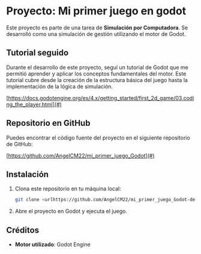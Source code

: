 # Proyecto: Mi primer juego en godot
Este proyecto es parte de una tarea de **Simulación por Computadora**. Se desarrolló como una simulación de gestión utilizando el motor de Godot. 

## Tutorial seguido

Durante el desarrollo de este proyecto, seguí un tutorial de Godot que me permitió aprender y aplicar los conceptos fundamentales del motor. Este tutorial cubre desde la creación de la estructura básica del juego hasta la implementación de la lógica de simulación.

[https://docs.godotengine.org/es/4.x/getting_started/first_2d_game/03.coding_the_player.html](#)

## Repositorio en GitHub

Puedes encontrar el código fuente del proyecto en el siguiente repositorio de GitHub:

[https://github.com/AngelCM22/mi_primer_juego_Godot](#)

## Instalación

1. Clona este repositorio en tu máquina local:
    ```bash
    git clone <urlhttps://github.com/AngelCM22/mi_primer_juego_Godot-del-repositorio>
    ```

2. Abre el proyecto en Godot y ejecuta el juego.

## Créditos

- **Motor utilizado**: Godot Engine

